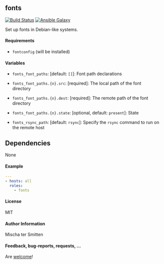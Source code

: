 ## fonts

[![Build Status](https://travis-ci.org/Oefenweb/ansible-fonts.svg?branch=master)](https://travis-ci.org/Oefenweb/ansible-fonts) [![Ansible Galaxy](http://img.shields.io/badge/ansible--galaxy-fonts-blue.svg)](https://galaxy.ansible.com/Oefenweb/fonts)

Set up fonts in Debian-like systems.

#### Requirements

* `fontconfig` (will be installed)

#### Variables

* `fonts_font_paths`: [default: `[]`]: Font path declarations
* `fonts_font_paths.{n}.src`: [required]: The local path of the font directory
* `fonts_font_paths.{n}.dest`: [required]: The remote path of the font directory
* `fonts_font_paths.{n}.state`: [optional, default: `present`]: State

* `fonts_rsync_path`: [default: `rsync`]: Specify the `rsync` command to run on the remote host

## Dependencies

None

#### Example

```yaml
---
- hosts: all
  roles:
    - fonts
```

#### License

MIT

#### Author Information

Mischa ter Smitten

#### Feedback, bug-reports, requests, ...

Are [welcome](https://github.com/Oefenweb/ansible-fonts/issues)!
